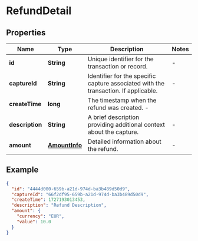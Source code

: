 # RefundDetail

## Properties

| Name            | Type                                              | Description                                                                         | Notes |
|-----------------|---------------------------------------------------|-------------------------------------------------------------------------------------|-------|
| **id**          | **String**                                        | Unique identifier for the transaction or record.                                    | -     |
| **captureId**   | **String**                                        | Identifier for the specific capture associated with the transaction. If applicable. | -     |
| **createTime**  | **long**                                          | The timestamp when the refund was created.                      -                   |
| **description** | **String**                                        | A brief description providing additional context about the capture.                 | -     |
| **amount**      | [**AmountInfo**](/documentation/dtos/#amountinfo) | Detailed information about the refund.                                              | -     |

## Example

```json
{
  "id": "4444d000-659b-a21d-974d-ba3b489d50d9",
  "captureId": "66f2df95-659b-a21d-974d-ba3b489d50d9",
  "createTime": 1727193013453,
  "description": "Refund Description",
  "amount": {
    "currency": "EUR",
    "value": 10.0
  }
}
```



